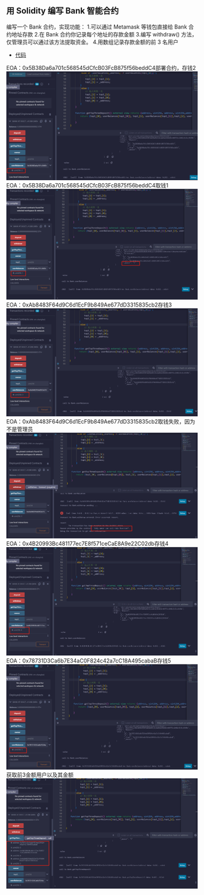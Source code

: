 ## 用 Solidity 编写 Bank 智能合约

编写一个 Bank 合约，实现功能：
1.可以通过 Metamask 等钱包直接给 Bank 合约地址存款
2.在 Bank 合约你记录每个地址的存款金额
3.编写 withdraw() 方法，仅管理员可以通过该方法提取资金。
4.用数组记录存款金额的前 3 名用户

* [代码](Bank.sol)

EOA：0x5B38Da6a701c568545dCfcB03FcB875f56beddC4部署合约，存钱2
![alt text](1713500370717.jpg)
EOA：0x5B38Da6a701c568545dCfcB03FcB875f56beddC4取钱1
![alt text](1713500423986.jpg)
EOA：0xAb8483F64d9C6d1EcF9b849Ae677dD3315835cb2存钱3
![alt text](1713500477846.jpg)
EOA：0xAb8483F64d9C6d1EcF9b849Ae677dD3315835cb2取钱失败，因为不是管理员
![alt text](1713500517314.jpg)
EOA：0x4B20993Bc481177ec7E8f571ceCaE8A9e22C02db存钱4
![alt text](1713500572346.jpg)
EOA：0x78731D3Ca6b7E34aC0F824c42a7cC18A495cabaB存钱5
![alt text](1713500612919.jpg)
获取前3金额用户以及其金额
![alt text](1713500658202.jpg)
